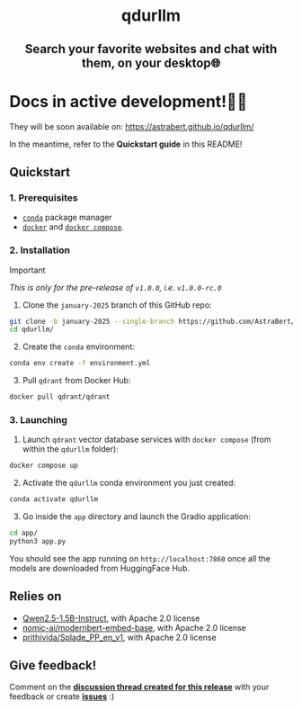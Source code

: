 <h1 align="center">qdurllm</h1>
<h2 align="center">Search your favorite websites and chat with them, on your desktop🌐</h2>

# Docs in active development!👷‍♀️

They will be soon available on: https://astrabert.github.io/qdurllm/

In the meantime, refer to the **Quickstart guide** in this README!

## Quickstart

### 1. Prerequisites

- [`conda`](https://docs.conda.io/projects/conda/en/latest/user-guide/getting-started.html) package manager
- [`docker`](https://www.docker.com/) and [`docker compose`](https://docs.docker.com/compose/).

### 2. Installation

> [!IMPORTANT]
> _This is only for the pre-release of `v1.0.0`, i.e. `v1.0.0-rc.0`_

1. Clone the `january-2025` branch of this GitHub repo:

```bash
git clone -b january-2025 --single-branch https://github.com/AstraBert/qdurllm.git
cd qdurllm/
```

2. Create the `conda` environment:

```bash
conda env create -f environment.yml
```

3. Pull `qdrant` from Docker Hub:

```bash
docker pull qdrant/qdrant
```

### 3. Launching

1. Launch `qdrant` vector database services with `docker compose` (from within the `qdurllm` folder):

```bash
docker compose up
```

2. Activate the `qdurllm` conda environment you just created:

```bash
conda activate qdurllm
```

3. Go inside the `app` directory and launch the Gradio application:

```bash
cd app/
python3 app.py
```

You should see the app running on `http://localhost:7860` once all the models are downloaded from HuggingFace Hub.

## Relies on

- [Qwen2.5-1.5B-Instruct](https://huggingface.co/Qwen/Qwen2.5-1.5B-Instruct), with Apache 2.0 license
- [nomic-ai/modernbert-embed-base](https://huggingface.co/nomic-ai/modernbert-embed-base), with Apache 2.0 license
- [prithivida/Splade_PP_en_v1](https://huggingface.co/prithivida/Splade_PP_en_v1), with Apache 2.0 license


## Give feedback!

Comment on the [**discussion thread created for this release**](https://github.com/AstraBert/qdurllm/discussions) with your feedback or create [**issues**](https://github.com/AstraBert/qdurllm/issues) :)

